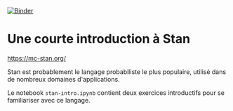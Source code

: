 [![Binder](https://mybinder.org/badge_logo.svg)](https://mybinder.org/v2/gh/gbdrt/stan-intro/HEAD)

# Une courte introduction à Stan

https://mc-stan.org/

Stan est probablement le langage probabiliste le plus populaire, utilisé dans de nombreux domaines d'applications.

Le notebook `stan-intro.ipynb` contient deux exercices introductifs pour se familiariser avec ce langage.

